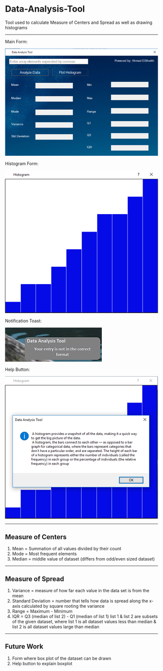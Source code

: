 # Data-Analysis-Tool
Tool used to calculate Measure of Centers and Spread as well as drawing histograms

---
Main Form:

![UI](https://github.com/elsheikh21/Data-Analysis-Tool/blob/master/The%20App%20frontend.png)

Histogram Form:

![Histogram](https://github.com/elsheikh21/Data-Analysis-Tool/blob/master/App%20Histogram%20frontend.png)

Notification Toast:

![Notification](https://github.com/elsheikh21/Data-Analysis-Tool/blob/master/Notification%20Toast.png)

Help Button:

![help Button](https://github.com/elsheikh21/Data-Analysis-Tool/blob/master/The%20Histogram.PNG)

---

## Measure of Centers

1. Mean = Summation of all values divided by their count
2. Mode = Most frequent elements
3. Median = middle value of dataset (differs from odd/even sized dataset)

---

## Measure of Spread

1. Variance = measure of how far each value in the data set is from the mean
2. Standard Deviation = number that tells how data is spread along the x-axis
  calculated by square rooting the variance
3. Range = Maximum - Minimum
4. IQR = Q3 (median of list 2) - Q1 (median of list 1)
  list 1 & list 2 are subsets of the given dataset, where list 1 is all dataset values less than median & list 2 is all dataset values large than median 
  
---

## Future Work

1. Form where box plot of the dataset can be drawn
2. Help button to explain boxplot
